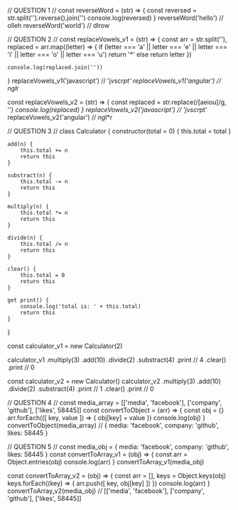 // QUESTION 1 //
const reverseWord = (str) => {
    const reversed = str.split('').reverse().join('')
    console.log(reversed)
}
reverseWord('hello') // olleh
reverseWord('world') // dlrow


// QUESTION 2 //
const replaceVowels_v1 = (str) => {
    const
        arr = str.split(''),
        replaced = arr.map((letter) => {
        if (letter === 'a' || letter === 'e' || letter === 'i' || letter === 'o' || letter === 'u')
            return '*'
        else
            return letter
    })

    console.log(replaced.join(''))
}
replaceVowels_v1('javascript') // 'j*v*scr*pt'
replaceVowels_v1('angular') // *ng*l*r


const replaceVowels_v2 = (str) => {
    const replaced = str.replace(/[aeiou]/g, '*')
    console.log(replaced)
}
replaceVowels_v2('javascript') // 'j*v*scr*pt'
replaceVowels_v2('angular') // *ng*l*r


// QUESTION 3 //
class Calculator {
    constructor(total = 0) {
        this.total = total
    }

    add(n) {
        this.total += n
        return this
    }

    substract(n) {
        this.total -= n
        return this
    }

    multiply(n) {
        this.total *= n
        return this
    }

    divide(n) {
        this.total /= n
        return this
    }

    clear() {
        this.total = 0
        return this
    }

    get print() {
        console.log('total is: ' + this.total)
        return this
    }
}

const calculator_v1 = new Calculator(2)

calculator_v1
    .multiply(3)
    .add(10)
    .divide(2)
    .substract(4)
    .print // 4
    .clear()
    .print // 0

const calculator_v2 = new Calculator()
calculator_v2
    .multiply(3)
    .add(10)
    .divide(2)
    .substract(4)
    .print // 1
    .clear()
    .print // 0


// QUESTION 4 //
const media_array = [['media', 'facebook'], ['company', 'github'], ['likes', 58445]]
const convertToObject = (arr) => {
    const obj = {}
    arr.forEach(([ key, value ]) => {
        obj[key] = value
    })
    console.log(obj)
}
convertToObject(media_array)
// { media: 'facebook', company: 'github', likes: 58445 }


// QUESTION 5 //
const media_obj = { media: 'facebook', company: 'github', likes: 58445 }
const convertToArray_v1 = (obj) => {
    const arr = Object.entries(obj)
    console.log(arr)
}
convertToArray_v1(media_obj)

const convertToArray_v2 = (obj) => {
    const
        arr = [],
        keys = Object.keys(obj)
    keys.forEach((key) => {
        arr.push([ key, obj[key] ])
    })
    console.log(arr)
}
convertToArray_v2(media_obj)
// [['media', 'facebook'], ['company', 'github'], ['likes', 58445]]
